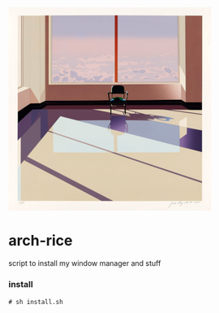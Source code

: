 ![icon](./icon.png "icon")
# arch-rice
script to install my window manager and stuff

### install
```
# sh install.sh
```
